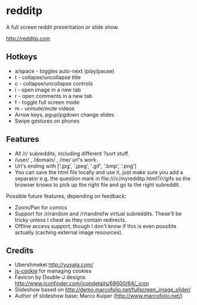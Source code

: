 redditp
=======

A full screen reddit presentation or slide show.

http://redditp.com

Hotkeys
-------

* a/space - toggles auto-next (play/pause)
* t - collapse/uncollapse title
* c - collapse/uncollapse controls
* i - open image in a new tab
* r - open comments in a new tab
* f - toggle full screen mode
* m - unmute/mute videos
* Arrow keys, pgup/pgdown change slides
* Swipe gestures on phones

Features
--------

* All /r/ subreddits, including different ?sort stuff.
* /user/ , /domain/ , /me/ url's work.
* Url's ending with ['.jpg', '.jpeg', '.gif', '.bmp', '.png']
* You can save the html file locally and use it, just make sure you add a separator e.g. the question mark in file:///c/myredditp.html?/r/gifs so the browser knows to pick up the right file and go to the right subreddit.

Possible future features, depending on feedback:
* Zoom/Pan for comics
* Support for /r/random and /r/randnsfw virtual subreddits. These'll be tricky unless I cheat as they contain redirects.
* Offline access support, though I don't know if this is even possible actually (caching external image resources).

Credits
----------

* Ubershmekel http://yuvalg.com/
* [js-cookie](https://github.com/js-cookie/js-cookie) for managing cookies
* Favicon by Double-J designs http://www.iconfinder.com/icondetails/68600/64/_icon
* Slideshow based on http://demo.marcofolio.net/fullscreen_image_slider/
* Author of slideshow base: Marco Kuiper (http://www.marcofolio.net/)
